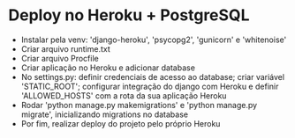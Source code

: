 # Deploy no Heroku + PostgreSQL

- Instalar pela venv: 'django-heroku', 'psycopg2', 'gunicorn' e 'whitenoise'
- Criar arquivo runtime.txt
- Criar arquivo Procfile
- Criar aplicação no Heroku e adicionar database
- No settings.py: definir credenciais de acesso ao database; criar variável 'STATIC_ROOT'; configurar integração do django com Heroku e definir 'ALLOWED_HOSTS' com a rota da sua aplicação Heroku
- Rodar 'python manage.py makemigrations' e 'python manage.py migrate', inicializando migrations no database
- Por fim, realizar deploy do projeto pelo próprio Heroku



